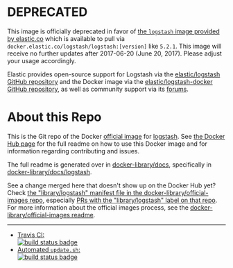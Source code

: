 # DEPRECATED

This image is officially deprecated in favor of [the `logstash` image provided by elastic.co](https://www.elastic.co/guide/en/logstash/current/docker.html) which is available to pull via `docker.elastic.co/logstash/logstash:[version]` like `5.2.1`. This image will receive no further updates after 2017-06-20 (June 20, 2017). Please adjust your usage accordingly.

Elastic provides open-source support for Logstash via the [elastic/logstash GitHub repository](https://github.com/elastic/logstash) and the Docker image via the [elastic/logstash-docker GitHub repository](https://github.com/elastic/logstash-docker), as well as community support via its [forums](https://discuss.elastic.co/c/logstash).

# About this Repo

This is the Git repo of the Docker [official image](https://docs.docker.com/docker-hub/official_repos/) for [logstash](https://registry.hub.docker.com/_/logstash/). See [the Docker Hub page](https://registry.hub.docker.com/_/logstash/) for the full readme on how to use this Docker image and for information regarding contributing and issues.

The full readme is generated over in [docker-library/docs](https://github.com/docker-library/docs), specifically in [docker-library/docs/logstash](https://github.com/docker-library/docs/tree/master/logstash).

See a change merged here that doesn't show up on the Docker Hub yet? Check [the "library/logstash" manifest file in the docker-library/official-images repo](https://github.com/docker-library/official-images/blob/master/library/logstash), especially [PRs with the "library/logstash" label on that repo](https://github.com/docker-library/official-images/labels/library%2Flogstash). For more information about the official images process, see the [docker-library/official-images readme](https://github.com/docker-library/official-images/blob/master/README.md).

---

-	[Travis CI:  
	![build status badge](https://img.shields.io/travis/docker-library/logstash/master.svg)](https://travis-ci.org/docker-library/logstash/branches)
-	[Automated `update.sh`:  
	![build status badge](https://doi-janky.infosiftr.net/job/update.sh/job/logstash/badge/icon)](https://doi-janky.infosiftr.net/job/update.sh/job/logstash)

<!-- THIS FILE IS GENERATED BY https://github.com/docker-library/docs/blob/master/generate-repo-stub-readme.sh -->
